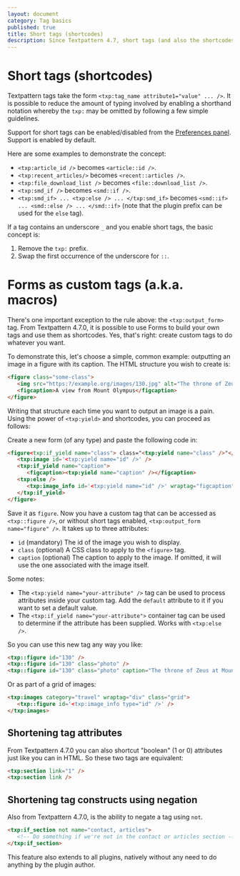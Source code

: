 ```yaml
---
layout: document
category: Tag basics
published: true
title: Short tags (shortcodes)
description: Since Textpattern 4.7, short tags (and also the shortcodes concept) are supported.
---
```


# Short tags (shortcodes)

Textpattern tags take the form `<txp:tag_name attribute1="value" ... />`. It is possible to reduce the amount of typing involved by enabling a shorthand notation whereby the `txp:` may be omitted by following a few simple guidelines.

Support for short tags can be enabled/disabled from the [Preferences panel](https://docs.textpattern.io/administration/preferences-panel#enable-short-tag-support). Support is enabled by default.

Here are some examples to demonstrate the concept:

* `<txp:article_id />` becomes `<article::id />`.
* `<txp:recent_articles/>` becomes `<recent::articles />`.
* `<txp:file_download_list />` becomes `<file::download_list />`.
* `<txp:smd_if />` becomes `<smd::if />`.
* `<txp:smd_if> ... <txp:else /> ... </txp:smd_if>` becomes `<smd::if> ... <smd::else /> ... </smd::if>` (note that the plugin prefix can be used for the `else` tag).

If a tag contains an underscore `_` and you enable short tags, the basic concept is:

1. Remove the `txp:` prefix.
2. Swap the first occurrence of the underscore for `::`.

# Forms as custom tags (a.k.a. macros)

There's one important exception to the rule above: the `<txp:output_form>` tag. From Textpattern 4.7.0, it is possible to use Forms to build your own tags and use them as shortcodes. Yes, that's right: create custom tags to do whatever you want.

To demonstrate this, let's choose a simple, common example: outputting an image in a figure with its caption. The HTML structure you wish to create is:

```html
<figure class="some-class">
   <img src="https:?/example.org/images/130.jpg" alt="The throne of Zeus" />
   <figcaption>A view from Mount Olympus</figcaption>
</figure>
```

Writing that structure each time you want to output an image is a pain. Using the power of `<txp:yield>` and shortcodes, you can proceed as follows:

Create a new form (of any type) and paste the following code in:

```html
<figure<txp:if_yield name="class"> class="<txp:yield name="class" />"</txp:if_yield>>
   <txp:image id='<txp:yield name="id" />' />
   <txp:if_yield name="caption">
      <figcaption><txp:yield name="caption" /></figcaption>
   <txp:else />
      <txp:image_info id='<txp:yield name="id" />' wraptag="figcaption" />
   </txp:if_yield>
</figure>
```

Save it as `figure`. Now you have a custom tag that can be accessed as `<txp::figure />`, or without short tags enabled, `<txp:output_form name="figure" />`. It takes up to three attributes:

* `id` (mandatory) The id of the image you wish to display.
* `class` (optional) A CSS class to apply to the `<figure>` tag.
* `caption` (optional) The caption to apply to the image. If omitted, it will use the one associated with the image itself.

Some notes:

* The `<txp:yield name="your-attribute" />` tag can be used to process attributes inside your custom tag. Add the `default` attribute to it if you want to set a default value.
* The `<txp:if_yield name="your-attribute">` container tag can be used to determine if the attribute has been supplied. Works with `<txp:else />`.

So you can use this new tag any way you like:

```html
<txp::figure id="130" />
<txp::figure id="130" class="photo" />
<txp::figure id="130" class="photo" caption="The throne of Zeus at Mount Olympus." />

```

Or as part of a grid of images:

```html
<txp:images category="travel" wraptag="div" class="grid">
   <txp::figure id='<txp:image_info type="id" />' />
</txp:images>
```

## Shortening tag attributes

From Textpattern 4.7.0 you can also shortcut "boolean" (1 or 0) attributes just like you can in HTML. So these two tags are equivalent:

```html
<txp:section link="1" />
<txp:section link />
```

## Shortening tag constructs using negation

Also from Textpattern 4.7.0, is the ability to negate a tag using `not`.

```html
<txp:if_section not name="contact, articles">
   <!-- Do something if we're not in the contact or articles section -->
</txp:if_section>
```

This feature also extends to all plugins, natively without any need to do anything by the plugin author.
